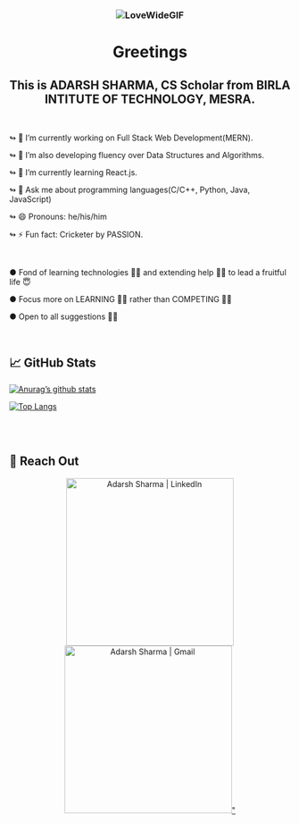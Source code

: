 ### <p align="center">![LoveWideGIF](https://user-images.githubusercontent.com/69284082/155893933-2b95fbbf-c638-44f8-bdb6-15c88724bd5a.gif)</p>


### <h1 align="center">Greetings</h1> 


<h2 align="center">This is ADARSH SHARMA, CS Scholar from BIRLA INTITUTE OF TECHNOLOGY, MESRA.</h2>
</br>

↬ 🔭 I’m currently working on Full Stack Web Development(MERN).

↬ 🔧 I’m also developing fluency over Data Structures and Algorithms.

↬ 🌱 I’m currently learning React.js.

↬ 💬 Ask me about programming languages(C/C++, Python, Java, JavaScript)

↬ 😄 Pronouns: he/his/him

↬ ⚡ Fun fact: Cricketer by PASSION.

</br>
          
● Fond of learning technologies 👨‍🏫 and extending help 🤝🏼 to lead a fruitful life 😇

● Focus more on LEARNING ✍🏼 rather than COMPETING 💪🏼

● Open to all suggestions ✌🏼


</br>


## 📈 GitHub Stats



[![Anurag’s github stats](https://github-readme-stats.vercel.app/api?username=adi1103sh)](https://github.com/adi1103sh)


[![Top Langs](https://github-readme-stats.vercel.app/api/top-langs/?username=adi1103sh&layout=compact)](https://github.com/adi1103sh)


</br>
</br>

## 📧 Reach Out

<p align="center"><a href="https://www.linkedin.com/in/adarshsharma11/"><img src="https://raw.github.com/adi1103sh/adi1103sh/main/assets/Connect with me.gif" alt="Adarsh Sharma | LinkedIn" height="300px"/></a> <a href="https://mail.google.com/mail/u/0/#inbox?compose=CllgCHrglpKPNnCnqDslkCSPDWdzsPhmHhnrDFBSnhqhcDxCgdBJHmsZhJvsKhHZkBRLKbSXxNB"><img src="https://raw.github.com/adi1103sh/adi1103sh/main/assets/Write to me.gif" alt="Adarsh Sharma | Gmail" height="300px"/>" </a></p>

